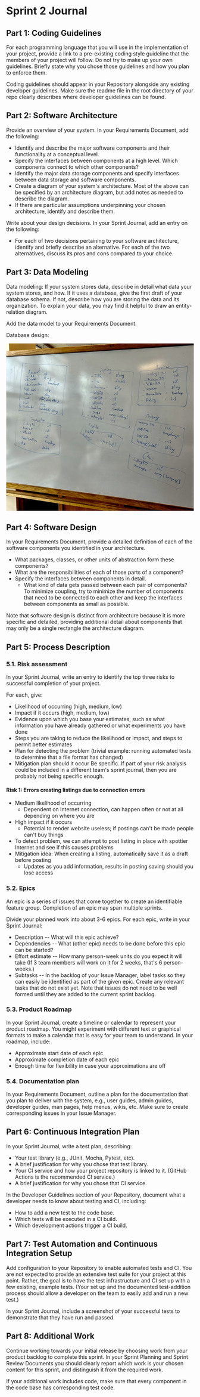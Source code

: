 # Sprint 2 Journal

## Part 1: Coding Guidelines
   For each programming language that you will use in the implementation of your project, provide a link to a pre-existing coding style guideline that the members of your project will follow. Do not try to make up your own guidelines. Briefly state why you chose those guidelines and how you plan to enforce them.


Coding guidelines should appear in your Repository alongside any existing developer guidelines. Make sure the readme file in the root directory of your repo clearly describes where developer guidelines can be found.


 
## Part 2: Software Architecture

Provide an overview of your system. In your Requirements Document, add the following:

* Identify and describe the major software components and their functionality at a conceptual level.
* Specify the interfaces between components at a high level. Which components connect to which other components?
* Identify the major data storage components and specify interfaces between data storage and software components.
* Create a diagram of your system's architecture. Most of the above can be specified by an architecture diagram, but add notes as needed to describe the diagram.
* If there are particular assumptions underpinning your chosen architecture, identify and describe them.

Write about your design decisions. In your Sprint Journal, add an entry on the following:

* For each of two decisions pertaining to your software architecture, identify and briefly describe an alternative. For each of the two alternatives, discuss its pros and cons compared to your choice.


## Part 3: Data Modeling
Data modeling: If your system stores data, describe in detail what data your system stores, and how. If it uses a database, give the first draft of your database schema. If not, describe how you are storing the data and its organization. To explain your data, you may find it helpful to draw an entity-relation diagram.

Add the data model to your Requirements Document.

Database design:

![Database Schema](../../assets/Database_Schema.jpg)

## Part 4: Software Design
In your Requirements Document, provide a detailed definition of each of the software components you identified in your architecture.

* What packages, classes, or other units of abstraction form these components?
* What are the responsibilities of each of those parts of a component?
* Specify the interfaces between components in detail.
  * What kind of data gets passed between each pair of components? To minimize coupling, try to minimize the number of components that need to be connected to each other and keep the interfaces between components as small as possible.

Note that software design is distinct from architecture because it is more specific and detailed, providing additional detail about components that may only be a single rectangle the architecture diagram.




## Part 5: Process Description

### 5.1. Risk assessment
In your Sprint Journal, write an entry to identify the top three risks to successful completion of your project.

For each, give:

* Likelihood of occurring (high, medium, low)
* Impact if it occurs (high, medium, low)
* Evidence upon which you base your estimates, such as what information you have already gathered or what experiments you have done
* Steps you are taking to reduce the likelihood or impact, and steps to permit better estimates
* Plan for detecting the problem (trivial example: running automated tests to determine that a file format has changed)
* Mitigation plan should it occur
Be specific. If part of your risk analysis could be included in a different team's sprint journal, then you are probably not being specific enough.

#### Risk 1: Errors creating listings due to connection errors
 * Medium likelihood of occurring
   * Dependent on Internet connection, can happen often or not at all depending on where you are
 * High impact if it occurs
   * Potential to render website useless; if postings can't be made people can't buy things
 * To detect problem, we can attempt to post listing in place with spottier Internet and see if this causes problems
 * Mitigation idea: When creating a listing, automatically save it as a draft before posting
   * Updates as you add information, results in posting saving should you lose access

### 5.2. Epics
An epic is a series of issues that come together to create an identifiable feature group. Completion of an epic may span multiple sprints.


Divide your planned work into about 3-6 epics. For each epic, write in your Sprint Journal:

* Description -- What will this epic achieve?
* Dependencies --  What (other epic) needs to be done before this epic can be started?
* Effort estimate -- How many person-week units do you expect it will take (If 3 team members will work on it for 2 weeks, that's 6 person-weeks.)
* Subtasks -- In the backlog of your Issue Manager, label tasks so they can easily be identified as part of the given epic. Create any relevant tasks that do not exist yet. Note that issues do not need to be well formed until they are added to the current sprint backlog.

### 5.3. Product Roadmap
In your Sprint Journal, create a timeline or calendar to represent your product roadmap. You might experiment with different text or graphical formats to make a calendar that is easy for your team  to understand. In your roadmap, include:

* Approximate start date of each epic
* Approximate completion date of each epic
* Enough time for flexibility in case your approximations are off


### 5.4. Documentation plan
In your Requirements Document, outline a plan for the documentation that you plan to deliver with the system, e.g., user guides, admin guides, developer guides, man pages, help menus, wikis, etc. Make sure to create corresponding issues in your Issue Manager.



 
## Part 6: Continuous Integration Plan

In your Sprint Journal, write a test plan, describing:

* Your test library (e.g., JUnit, Mocha, Pytest, etc).
* A brief justification for why you chose that test library.
* Your CI service and how your project repository is linked to it. (GitHub Actions is the recommended CI service.)
* A brief justification for why you chose that CI service.

In the Developer Guidelines section of your Repository, document what a developer needs to know about testing and CI, including:

* How to add a new test to the code base.
* Which tests will be executed in a CI build.
* Which development actions trigger a CI build.

## Part 7: Test Automation and Continuous Integration Setup
Add configuration to your Repository to enable automated tests and CI. You are not expected to provide an extensive test suite for your project at this point. Rather, the goal is to have the test infrastructure and CI set up with a few existing, example tests. (Your set up and the documented test-addition process should allow a developer on the team to easily add and run a new test.)


In your Sprint Journal, include a screenshot of your successful tests to demonstrate that they have run and passed.



## Part 8: Additional Work
Continue working towards your initial release by choosing work from your product backlog to complete this sprint. In your Sprint Planning and Sprint Review Documents you should clearly report which work is your chosen content for this sprint, and distinguish it from the required work.


If your additional work includes code, make sure that every component in the code base has corresponding test code.

